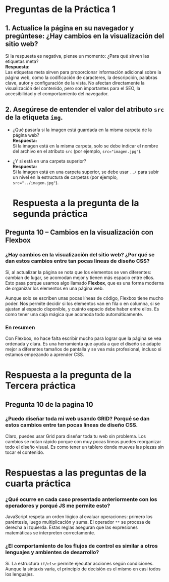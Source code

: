 # Preguntas de la Práctica 1

## 1. Actualice la página en su navegador y pregúntese: ¿Hay cambios en la visualización del sitio web?  
Si la respuesta es negativa, piense un momento: ¿Para qué sirven las etiquetas meta?  
**Respuesta:**  
Las etiquetas meta sirven para proporcionar información adicional sobre la página web, como la codificación de caracteres, la descripción, palabras clave, autor y configuración de la vista. No afectan directamente la visualización del contenido, pero son importantes para el SEO, la accesibilidad y el comportamiento del navegador.

## 2. Asegúrese de entender el valor del atributo `src` de la etiqueta `img`.  
- ¿Qué pasaría si la imagen está guardada en la misma carpeta de la página web?  
    **Respuesta:**  
    Si la imagen está en la misma carpeta, solo se debe indicar el nombre del archivo en el atributo `src` (por ejemplo, `src="imagen.jpg"`).

- ¿Y si está en una carpeta superior?  
    **Respuesta:**  
    Si la imagen está en una carpeta superior, se debe usar `../` para subir un nivel en la estructura de carpetas (por ejemplo, `src="../imagen.jpg"`).

    # Respuesta a la pregunta de la segunda práctica

## Pregunta 10 – Cambios en la visualización con Flexbox

### ¿Hay cambios en la visualización del sitio web? ¿Por qué se dan estos cambios entre tan pocas líneas de diseño CSS?

Sí, al actualizar la página se nota que los elementos se ven diferentes: cambian de lugar, se acomodan mejor y tienen más espacio entre ellos. Esto pasa porque usamos algo llamado **Flexbox**, que es una forma moderna de organizar los elementos en una página web.

Aunque solo se escriben unas pocas líneas de código, Flexbox tiene mucho poder. Nos permite decidir si los elementos van en fila o en columna, si se ajustan al espacio disponible, y cuánto espacio debe haber entre ellos. Es como tener una caja mágica que acomoda todo automáticamente.

### En resumen

Con Flexbox, no hace falta escribir mucho para lograr que la página se vea ordenada y clara. Es una herramienta que ayuda a que el diseño se adapte mejor a diferentes tamaños de pantalla y se vea más profesional, incluso si estamos empezando a aprender CSS.

# Respuesta a la pregunta de la Tercera práctica

## Pregunta 10 de la pagina 10

### ¿Puedo diseñar toda mi web usando GRID? Porqué se dan estos cambios entre tan pocas líneas de diseño CSS. 

Claro, puedes usar Grid para diseñar toda tu web sin problema. Los cambios se notan rápido porque con muy pocas líneas puedes reorganizar todo el diseño visual. Es como tener un tablero donde mueves las piezas sin tocar el contenido.

# Respuestas a las preguntas de la cuarta práctica

### ¿Qué ocurre en cada caso presentado anteriormente con los operadores y porqué JS me permite esto?

JavaScript respeta un orden lógico al evaluar operaciones: primero los paréntesis, luego multiplicación y suma. El operador `**` se procesa de derecha a izquierda. Estas reglas aseguran que las expresiones matemáticas se interpreten correctamente.

### ¿El comportamiento de los flujos de control es similar a otros lenguajes y ambientes de desarrollo?
Sí. La estructura `if/else` permite ejecutar acciones según condiciones. Aunque la sintaxis varía, el principio de decisión es el mismo en casi todos los lenguajes.